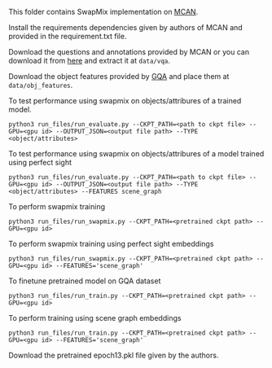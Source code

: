 This folder contains SwapMix implementation on [MCAN](https://github.com/MILVLG/mcan-vqa). 

Install the requirements dependencies given by authors of MCAN and provided in the requirement.txt file.

Download the questions and annotations provided by MCAN or you can download it from [here](https://drive.google.com/file/d/1wTCRC1wM8pGju_Krd1f1s-Gv38P2ck56/view?usp=sharing) and extract it at <code>data/vqa</code>.

Download the object features provided by [GQA](https://cs.stanford.edu/people/dorarad/gqa/download.html) and place them at <code>data/obj_features</code>.

To test performance using swapmix on objects/attribures of a trained model.
```
python3 run_files/run_evaluate.py --CKPT_PATH=<path to ckpt file> --GPU=<gpu id> --OUTPUT_JSON=<output file path> --TYPE <object/attributes>
```

To test performance using swapmix on objects/attribures of a model trained using perfect sight
```
python3 run_files/run_evaluate.py --CKPT_PATH=<path to ckpt file> --GPU=<gpu id> --OUTPUT_JSON=<output file path> --TYPE <object/attributes> --FEATURES scene_graph
```

To perform swapmix training
```
python3 run_files/run_swapmix.py --CKPT_PATH=<pretrained ckpt path> --GPU=<gpu id>
```

To perform swapmix training using perfect sight embeddings
```
python3 run_files/run_swapmix.py --CKPT_PATH=<pretrained ckpt path> --GPU=<gpu id> --FEATURES='scene_graph'
```

To finetune pretrained model on GQA dataset
```
python3 run_files/run_train.py --CKPT_PATH=<pretrained ckpt path> --GPU=<gpu id>
```

To perform training using scene graph embeddings 
```
python3 run_files/run_train.py --CKPT_PATH=<pretrained ckpt path> --GPU=<gpu id> --FEATURES='scene_graph'
```

Download the pretrained epoch13.pkl file given by the authors.
